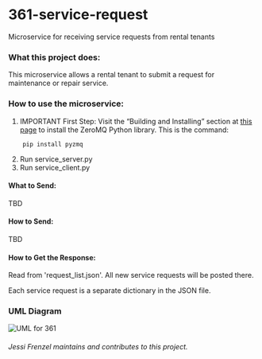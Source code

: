 # 361-service-request
Microservice for receiving service requests from rental tenants

### What this project does:
This microservice allows a rental tenant to submit a request for maintenance or repair service.

### How to use the microservice:
1. IMPORTANT First Step: Visit the “Building and Installing” section at [this page](https://pypi.org/project/pyzmq/) to install the ZeroMQ Python library.  This is the command:
```
    pip install pyzmq
```
2. Run service_server.py
3. Run service_client.py

#### What to Send:
TBD


#### How to Send:
TBD


#### How to Get the Response:
Read from 'request_list.json'. All new service requests will be posted there. 

Each service request is a separate dictionary in the JSON file.

### UML Diagram

![UML for 361](https://user-images.githubusercontent.com/8403386/181173466-9f362701-cc6b-4d0b-9e16-4c7fe03f7056.jpeg)

###### Jessi Frenzel maintains and contributes to this project.
